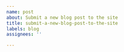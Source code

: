 ```yaml
---
name: post
about: Submit a new blog post to the site
title: submit-a-new-blog-post-to-the-site
labels: blog
assignees: ''

---
```



